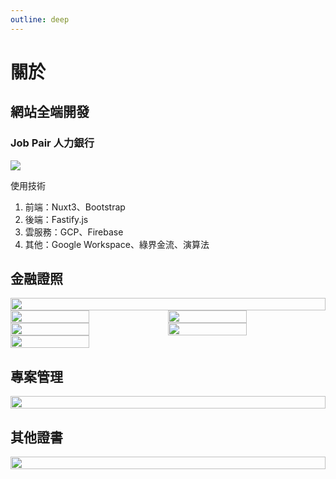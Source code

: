 ```yaml
---
outline: deep
---
```


# 關於

<VPTeamMembers size="medium" :members="members" />

<script setup>
import {
  VPTeamPage,
  VPTeamPageTitle,
  VPTeamMembers,
  VPTeamPageSection
} from 'vitepress/theme'

const members = [
  {
    avatar: `/affiliate/1700901417115.jpg`,
    name: '朱奕安',
    title: '理財講師',
    desc:'2023~ 學校學不到的事',
  },
  {
    avatar: `/affiliate/1700901417115.jpg`,
    name: '朱奕安',
    title: '前端工程師',
    desc:'2024~ 玉山銀行<br/>2020-2023 凱基人壽<br/>2017~2020 其他',
    org: '普鴻(6590)',
    orgLink: 'https://www.provision.com.tw/'
  },
]
</script>


## 網站全端開發

### Job Pair 人力銀行

<a href="https://job-pair.com" target="_blank">
    <img src="/about/Top1.webp">
</a>

使用技術

1. 前端：Nuxt3、Bootstrap
2. 後端：Fastify.js
3. 雲服務：GCP、Firebase
4. 其他：Google Workspace、綠界金流、演算法

## 金融證照

<div style="display:flex;flex-wrap:wrap;">
    <img style="width:100%" src="/certificate/AFPI2300016_U121652155-1.png">
    <img style="width:50%" src="/certificate/161340_1.jpg">
    <img style="width:50%" src="/certificate/201447_1.jpg">
    <img style="width:50%" src="/certificate/232309_1.jpg">
    <img style="width:50%" src="/certificate/311350_1.jpg">
    <img style="width:50%" src="/certificate/081510_1.jpg">
</div>

## 專案管理

<div style="display:flex;flex-wrap:wrap;">
    <img style="width:100%" src="/certificate/pmp.jpg">
</div>

## 其他證書

<div style="display:flex;flex-wrap:wrap;">
    <img style="width:100%" src="/certificate/Certificate.jpg">
</div>